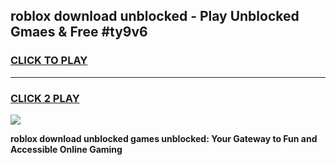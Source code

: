 
## roblox download unblocked - Play Unblocked Gmaes & Free #ty9v6
<h3>
<a href="https://news.freeplayer.one?title=roblox_download_unblocked&ref=24F">CLICK TO PLAY</a></h3>
<hr>

<h3>
<a href="https://news.freeplayer.one?title=roblox_download_unblocked&ref=24F">CLICK 2 PLAY</a>
  
</h3>

<a href="https://news.freeplayer.one?title=roblox_download_unblocked&ref=24F/"><img src="https://clearcache.store/games.png"></a>


**roblox download unblocked games unblocked: Your Gateway to Fun and Accessible Online Gaming**
